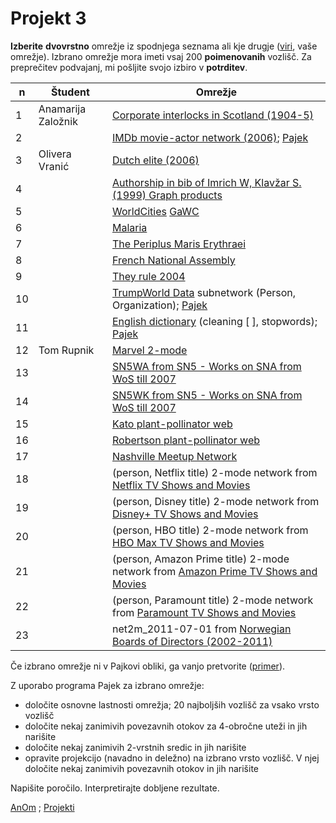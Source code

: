 # Projekt 3


**Izberite** **dvovrstno** omrežje iz spodnjega seznama ali kje drugje  ([viri](http://vladowiki.fmf.uni-lj.si/doku.php?id=pajek:ev:pde:sources), vaše omrežje). Izbrano omrežje mora imeti vsaj 200 **poimenovanih** vozlišč. Za preprečitev podvajanj, mi pošljite svojo izbiro v **potrditev**.

|  n | Študent    | Omrežje  |
|----|-------------------|-------------------|
|  1 | Anamarija Založnik  | [Corporate interlocks in Scotland (1904-5)](http://vlado.fmf.uni-lj.si/pub/networks/data/esna/scotland.htm)    |
|  2 |   | [IMDb movie-actor network (2006)](http://mozart.diei.unipg.it/gdcontest/contest2005/gdevolving2005.html); [Pajek](http://vlado.fmf.uni-lj.si/pub/networks/data/GD/gd05/imdb.zip)   |
|  3 | Olivera Vranić  | [Dutch elite (2006)](http://vlado.fmf.uni-lj.si/pub/networks/data/2mode/DutchElite.htm)   |
|  4 |   | [Authorship in bib of Imrich W, Klavžar S. (1999) Graph products](http://vlado.fmf.uni-lj.si/pub/networks/data/2mode/Sandi/Sandi.htm)    |
|  5 |   | [WorldCities](http://vlado.fmf.uni-lj.si/pub/networks/data/mix/mixed.htm) [GaWC](https://www.lboro.ac.uk/microsites/geography/gawc/data.html)   |  
|  6 |   | [Malaria](http://vladowiki.fmf.uni-lj.si/doku.php?id=pajek:data:conv#malaria)   | 
|  7 |   | [The Periplus Maris Erythraei](https://bora.uib.no/bora-xmlui/handle/1956/11470)   |
|  8 |   | [French National Assembly](https://netset.telecom-paris.fr/pages/national_assembly.html)   |
|  9 |   | [They rule 2004](http://vladowiki.fmf.uni-lj.si/doku.php?id=pajek:nets:mix:trule) |
| 10 |   | [TrumpWorld Data](https://github.com/BuzzFeedNews/trumpworld) subnetwork (Person, Organization); [Pajek](http://vladowiki.fmf.uni-lj.si/doku.php?id=pajek:data:link:trump) |
| 11 |   | [English dictionary](https://www.kaggle.com/datasets/bfbarry/dictionary-graph) (cleaning [ ], stopwords); [Pajek](http://vladowiki.fmf.uni-lj.si/doku.php?id=pajek:data:link:dict)    |
| 12 | Tom Rupnik  | [Marvel 2-mode](http://vladowiki.fmf.uni-lj.si/doku.php?id=pajek:nets:mix:marvel) |
| 13 |   | [SN5WA from SN5 - Works on SNA from WoS till 2007](http://vladowiki.fmf.uni-lj.si/doku.php?id=pajek:data:link:sn5) |
| 14 |   | [SN5WK from SN5 - Works on SNA from WoS till 2007](http://vladowiki.fmf.uni-lj.si/doku.php?id=pajek:data:link:sn5) |
| 15 |   | [Kato plant-pollinator web](https://networks.skewed.de/net/plant_pol_kato) |
| 16 |   | [Robertson plant-pollinator web](https://networks.skewed.de/net/plant_pol_robertson) |
| 17 |   | [Nashville Meetup Network](https://www.kaggle.com/datasets/stkbailey/nashville-meetup) |
| 18 |   | (person, Netflix title) 2-mode network from [Netflix TV Shows and Movies](https://www.kaggle.com/datasets/victorsoeiro/netflix-tv-shows-and-movies) |
| 19 |   | (person, Disney title) 2-mode network from [Disney+ TV Shows and Movies](https://www.kaggle.com/datasets/victorsoeiro/disney-tv-shows-and-movies) |
| 20 |   | (person, HBO title) 2-mode network from [HBO Max TV Shows and Movies](https://www.kaggle.com/datasets/victorsoeiro/hbo-max-tv-shows-and-movies) |
| 21 |   | (person, Amazon Prime title) 2-mode network from [Amazon Prime TV Shows and Movies](https://www.kaggle.com/datasets/victorsoeiro/amazon-prime-tv-shows-and-movies) |
| 22 |   | (person, Paramount title) 2-mode network from [Paramount TV Shows and Movies](https://www.kaggle.com/datasets/victorsoeiro/paramount-tv-shows-and-movies) |
| 23 |   | net2m_2011-07-01 from [Norwegian Boards of Directors (2002-2011)](https://networks.skewed.de/net/board_directors) |


Če izbrano omrežje ni v Pajkovi obliki, ga vanjo pretvorite ([primer](http://vladowiki.fmf.uni-lj.si/doku.php?id=ru:hse:rnet:hints)).

Z uporabo programa Pajek za izbrano omrežje:

   - določite osnovne lastnosti omrežja; 20 najboljših vozlišč za vsako vrsto vozlišč
   - določite nekaj zanimivih povezavnih otokov za 4-obročne uteži in jih narišite
   - določite nekaj zanimivih 2-vrstnih sredic in jih narišite
   - opravite projekcijo (navadno in deležno) na izbrano vrsto vozlišč. V njej določite nekaj zanimivih povezavnih otokov in jih narišite

Napišite poročilo. Interpretirajte dobljene rezultate.




[AnOm](./README.md) ; [Projekti](projekti.md)
